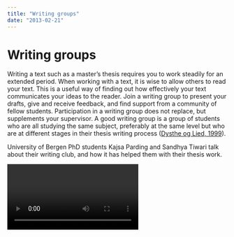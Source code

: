```yaml
---
title: "Writing groups"
date: "2013-02-21"
---
```


# Writing groups

Writing a text such as a master’s thesis requires you to work steadily for an extended period. When working with a text, it is wise to allow others to read your text. This is a useful way of finding out how effectively your text communicates your ideas to the reader. Join a writing group to present your drafts, give and receive feedback, and find support from a community of fellow students. Participation in a writing group does not replace, but supplements your supervisor. A good writing group is a group of students who are all studying the same subject, preferably at the same level but who are at different stages in their thesis writing process ([Dysthe og Lied, 1999](/en/about-search-write/references/)).

University of Bergen PhD students Kajsa Parding and Sandhya Tiwari talk about their writing club, and how it has helped them with their thesis work.

<Video id="pbH-PqsYxK8" />

## How to give and receive feedback

The writing group is somewhere you can present texts and where you can receive and give constructive and specific feedback on theses. By creating a writing group you can provide other students with input about their ideas and receive feedback about yours. It is just as valuable to comment on other students’ ideas as to receive their feedback. You  learn a lot about writing by analysing other students’ texts and putting your responses into words. Students should submit their texts to the group at different stages of completion. Before you submit a text to the writing group:

- Tell your group what type of text you are submitting and where it belongs in your thesis
- Tell the group if there are any particular aspects you would like feedback on

When it is your turn to give feedback, make sure that you:

- Have read the text in advance
- Have prepared your comments in writing
- Begin with some positive comments. Any text will have some good points that the author can develop further.
- Explain aspects you think are successful and the reasons why. Non-specific praise is not useful.
- Ask about anything that is unclear. Make constructive suggestions instead of simply criticising.
- Remember that submitting a text for other people to read may have been a big step for your fellow student. Make sure you read it thoroughly and make your comments constructive.

**Good feedback is specific, constructive and friendly.**

<Figure
  src="/images/studygroups-300x226.jpg"
  caption="Writing groups. Photo, UiB."
  type="right"
/>

When you receive feedback:

- Be open to comments from the other students in your writing group. Remember that they have put effort into understanding your text.
- Listen and take notes about their comments instead of arguing or being defensive. Even if you disagree with their comments, remember that they reflect a valid reader experience that you should take in consideration in your subsequent work. Your response to their comments will be your next draft.
- A text can always be improved. Having other people read your text will give you a wider perspective on the possibilities that lie within it.
- You are in charge of decisions about your text. Pay attention to comments that you think are relevant and ignore the rest.

The group should agree to meet regularly. The members should commit to attending the meetings well prepared. Participation in a writing group will give you invaluable help in completing your thesis. And when the submission deadline approaches, you will know where to go for a final review of your text.

## Joint writing tools

If you participate in a study group where you are to hand in a text togehther there are several [joint writing tools](http://en.wikipedia.org/wiki/Collaborative_real-time_editor "(new window)"). Word, e-mail or a virtual learning environment are not always suitable when you want to create texts jointly with other writers. A simple and useful option is the document and spread-sheet modules in Google Drive, which is a free, low-threshold online service.

You can decide who is included in the writing group, others are denied access. The service allows flexible text editing by several writers simultaneously on-line. A joint writing tool manages and maintains control of contributions so that you can write while in direct virtual communication with the rest of the group. Text can be saved in many formats or be published as a blog. For those who would like to find out more about the tools from Google, we refer to the [Wikipedia article](http://en.wikipedia.org/wiki/Google_Drive).

## Keep the writing process going

To keep the writing process going it can be useful to write a log, or a diary on what you have done, and what you need to do. You can also create a blog to get feedback on your writing, or on your thoughts during the process. A blog can be used in many ways. Create your own personal blog, or make a blog together with fellow students.

Remember that a blog can be accessed by anyone. Anyone can read your blog and post comments. You decide whether to publish comments made by others. The writing genre is informal. The threshold for starting your own blog is low - assuming of course that you are used to using digital media.

Some bloggers use the intimate style of a diary, others are intended to act as a professional discussion forum. Most blogs are published using one of the many blog tools available on the Internet, such as

- blogger.com
- www.wordpress.com
- blogg.no

Sources  
[Dysthe, O., & Lied, L. I. (1999) _Skrivegrupper_ (No. 2/99). Bergen.](/en/about-search-write/references/#Dysthe-Lied "References")
